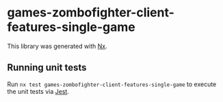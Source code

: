 # games-zombofighter-client-features-single-game

This library was generated with [Nx](https://nx.dev).

## Running unit tests

Run `nx test games-zombofighter-client-features-single-game` to execute the unit tests via [Jest](https://jestjs.io).
